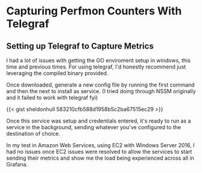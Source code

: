 # Capturing Perfmon Counters With Telegraf


## Setting up Telegraf to Capture Metrics

I had a lot of issues with getting the GO enviroment setup in windows, this time and previous times. For using telegraf, I&#39;d honestly recommend just leveraging the compiled binary provided.

Once downloaded, generate a new config file by running the first command and then the next to install as service. (I tried doing through NSSM originally and it failed to work with telegraf fyi)

{{&lt; gist sheldonhull  583210cfb588d1958b5c2ba67515ec29 &gt;}}


Once this service was setup and credentials entered, it&#39;s ready to run as a service in the background, sending whatever you&#39;ve configured to the destination of choice.

In my test in Amazon Web Services, using EC2 with Windows Server 2016, I had no issues once EC2 issues were resolved to allow the services to start sending their metrics and show me the load being experienced across all in Grafana.

